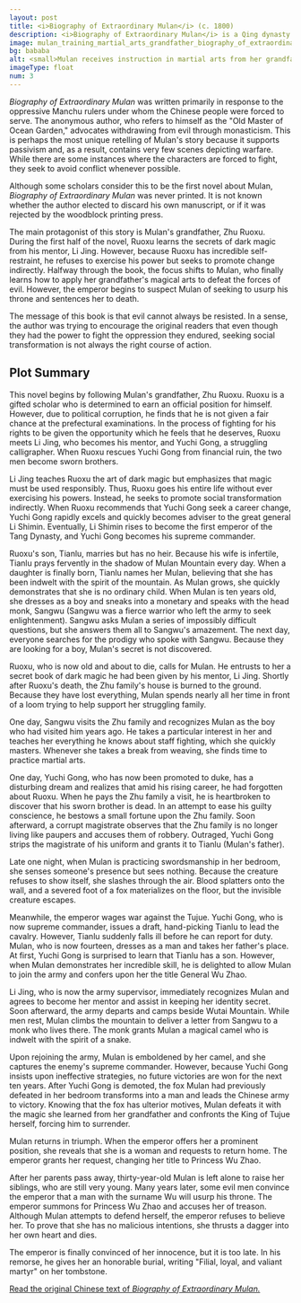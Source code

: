 ```yaml
---
layout: post
title: <i>Biography of Extraordinary Mulan</i> (c. 1800)
description: <i>Biography of Extraordinary Mulan</i> is a Qing dynasty novel that tells the story of how Mulan’s grandfather passed down the wisdom Mulan needed to become skilled in martial arts.
image: mulan_training_martial_arts_grandfather_biography_of_extraordinary_mulan.png
bg: bababa
alt: <small>Mulan receives instruction in martial arts from her grandfather as her grandmother looks on. Included in a late woodblock reprinting of Biography of Extraordinary Mulan (Public domain).</small>
imageType: float
num: 3
---
```


*Biography of Extraordinary Mulan* was written primarily in response to the oppressive Manchu rulers under whom the Chinese people were forced to serve. The anonymous author, who refers to himself as the "Old Master of Ocean Garden," advocates withdrawing from evil through monasticism. This is perhaps the most unique retelling of Mulan's story because it supports passivism and, as a result, contains very few scenes depicting warfare. While there are some instances where the characters are forced to fight, they seek to avoid conflict whenever possible.

Although some scholars consider this to be the first novel about Mulan, *Biography of Extraordinary Mulan* was never printed. It is not known whether the author elected to discard his own manuscript, or if it was rejected by the woodblock printing press.

The main protagonist of this story is Mulan's grandfather, Zhu Ruoxu. During the first half of the novel, Ruoxu learns the secrets of dark magic from his mentor, Li Jing. However, because Ruoxu has incredible self-restraint, he refuses to exercise his power but seeks to promote change indirectly. Halfway through the book, the focus shifts to Mulan, who finally learns how to apply her grandfather's magical arts to defeat the forces of evil. However, the emperor begins to suspect Mulan of seeking to usurp his throne and sentences her to death.

The message of this book is that evil cannot always be resisted. In a sense, the author was trying to encourage the original readers that even though they had the power to fight the oppression they endured, seeking social transformation is not always the right course of action.

<h2>Plot Summary</h2>

This novel begins by following Mulan's grandfather, Zhu Ruoxu. Ruoxu is a gifted scholar who is determined to earn an official position for himself. However, due to political corruption, he finds that he is not given a fair chance at the prefectural examinations. In the process of fighting for his rights to be given the opportunity which he feels that he deserves, Ruoxu meets Li Jing, who becomes his mentor, and Yuchi Gong, a struggling calligrapher. When Ruoxu rescues Yuchi Gong from financial ruin, the two men become sworn brothers.

Li Jing teaches Ruoxu the art of dark magic but emphasizes that magic must be used responsibly. Thus, Ruoxu goes his entire life without ever exercising his powers. Instead, he seeks to promote social transformation indirectly. When Ruoxu recommends that Yuchi Gong seek a career change, Yuchi Gong rapidly excels and quickly becomes adviser to the great general Li Shimin. Eventually, Li Shimin rises to become the first emperor of the Tang Dynasty, and Yuchi Gong becomes his supreme commander.

Ruoxu's son, Tianlu, marries but has no heir. Because his wife is infertile, Tianlu prays fervently in the shadow of Mulan Mountain every day. When a daughter is finally born, Tianlu names her Mulan, believing that she has been indwelt with the spirit of the mountain. As Mulan grows, she quickly demonstrates that she is no ordinary child. When Mulan is ten years old, she dresses as a boy and sneaks into a monetary and speaks with the head monk, Sangwu (Sangwu was a fierce warrior who left the army to seek enlightenment). Sangwu asks Mulan a series of impossibly difficult questions, but she answers them all to Sangwu's amazement. The next day, everyone searches for the prodigy who spoke with Sangwu. Because they are looking for a boy, Mulan's secret is not discovered.

Ruoxu, who is now old and about to die, calls for Mulan. He entrusts to her a secret book of dark magic he had been given by his mentor, Li Jing. Shortly after Ruoxu's death, the Zhu family's house is burned to the ground. Because they have lost everything, Mulan spends nearly all her time in front of a loom trying to help support her struggling family.

One day, Sangwu visits the Zhu family and recognizes Mulan as the boy who had visited him years ago. He takes a particular interest in her and teaches her everything he knows about staff fighting, which she quickly masters. Whenever she takes a break from weaving, she finds time to practice martial arts.

One day, Yuchi Gong, who has now been promoted to duke, has a disturbing dream and realizes that amid his rising career, he had forgotten about Ruoxu. When he pays the Zhu family a visit, he is heartbroken to discover that his sworn brother is dead. In an attempt to ease his guilty conscience, he bestows a small fortune upon the Zhu family. Soon afterward, a corrupt magistrate observes that the Zhu family is no longer living like paupers and accuses them of robbery. Outraged, Yuchi Gong strips the magistrate of his uniform and grants it to Tianlu (Mulan's father).

Late one night, when Mulan is practicing swordsmanship in her bedroom, she senses someone's presence but sees nothing. Because the creature refuses to show itself, she slashes through the air. Blood splatters onto the wall, and a severed foot of a fox materializes on the floor, but the invisible creature escapes.

Meanwhile, the emperor wages war against the Tujue. Yuchi Gong, who is now supreme commander, issues a draft, hand-picking Tianlu to lead the cavalry. However, Tianlu suddenly falls ill before he can report for duty. Mulan, who is now fourteen, dresses as a man and takes her father's place. At first, Yuchi Gong is surprised to learn that Tianlu has a son. However, when Mulan demonstrates her incredible skill, he is delighted to allow Mulan to join the army and confers upon her the title General Wu Zhao.

Li Jing, who is now the army supervisor, immediately recognizes Mulan and agrees to become her mentor and assist in keeping her identity secret. Soon afterward, the army departs and camps beside Wutai Mountain. While men rest, Mulan climbs the mountain to deliver a letter from Sangwu to a monk who lives there. The monk grants Mulan a magical camel who is indwelt with the spirit of a snake.

Upon rejoining the army, Mulan is emboldened by her camel, and she captures the enemy's supreme commander. However, because Yuchi Gong insists upon ineffective strategies, no future victories are won for the next ten years. After Yuchi Gong is demoted, the fox Mulan had previously defeated in her bedroom transforms into a man and leads the Chinese army to victory. Knowing that the fox has ulterior motives, Mulan defeats it with the magic she learned from her grandfather and confronts the King of Tujue herself, forcing him to surrender.

Mulan returns in triumph. When the emperor offers her a prominent position, she reveals that she is a woman and requests to return home. The emperor grants her request, changing her title to Princess Wu Zhao.

After her parents pass away, thirty-year-old Mulan is left alone to raise her siblings, who are still very young. Many years later, some evil men convince the emperor that a man with the surname Wu will usurp his throne. The emperor summons for Princess Wu Zhao and accuses her of treason. Although Mulan attempts to defend herself, the emperor refuses to believe her. To prove that she has no malicious intentions, she thrusts a dagger into her own heart and dies.

The emperor is finally convinced of her innocence, but it is too late. In his remorse, he gives her an honorable burial, writing "Filial, loyal, and valiant martyr" on her tombstone.

<a href="https://zh.wikisource.org/wiki/%E6%9C%A8%E8%98%AD%E5%A5%87%E5%A5%B3%E5%82%B3">Read the original Chinese text of <i>Biography of Extraordinary Mulan.</i></a>
